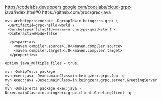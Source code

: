 https://codelabs.developers.google.com/codelabs/cloud-grpc-java/index.html#0
https://github.com/grpc/grpc-java


```
mvn archetype:generate -DgroupId=in.beingzero.grpc \
 -DartifactId=grpc-hello-world \
 -DarchetypeArtifactId=maven-archetype-quickstart \
 -DinteractiveMode=false
```


```
  <properties>
    <maven.compiler.source>1.8</maven.compiler.source>
    <maven.compiler.target>1.8</maven.compiler.target>
  </properties>
```

```
option java_multiple_files = true;
```

```
mvn -DskipTests package
mvn exec:java -Dexec.mainClass=in.beingzero.grpc.App -q
mvn exec:java -Dexec.mainClass=in.beingzero.grpc.server.GreetingServer -q
mvn -DskipTests package exec:java -Dexec.mainClass=in.beingzero.grpc.client.GreetingClient -q
```
